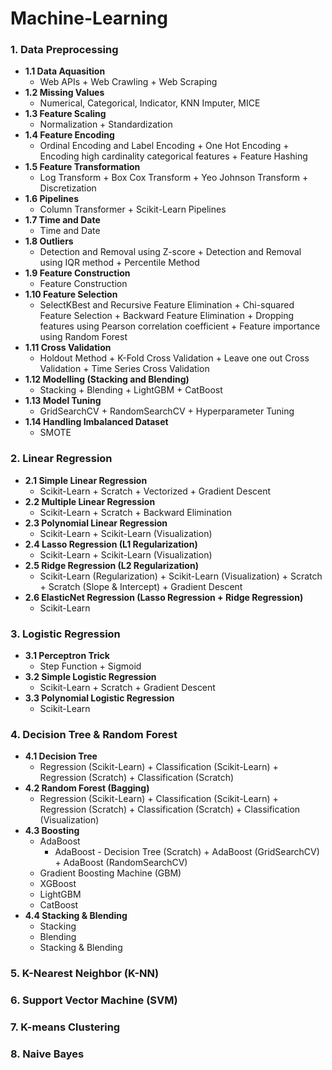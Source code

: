 # Machine-Learning
### 1. Data Preprocessing
- **1.1 Data Aquasition**
  - Web APIs + Web Crawling + Web Scraping
- **1.2 Missing Values**
  - Numerical, Categorical, Indicator, KNN Imputer, MICE
- **1.3 Feature Scaling**
  - Normalization + Standardization
- **1.4 Feature Encoding**
  - Ordinal Encoding and Label Encoding + One Hot Encoding + Encoding high cardinality categorical features + Feature Hashing
- **1.5 Feature Transformation**
  - Log Transform + Box Cox Transform + Yeo Johnson Transform + Discretization
- **1.6 Pipelines**
  - Column Transformer + Scikit-Learn Pipelines
- **1.7 Time and Date**
  - Time and Date
- **1.8 Outliers**
  - Detection and Removal using Z-score + Detection and Removal using IQR method + Percentile Method
- **1.9 Feature Construction**
  - Feature Construction
- **1.10 Feature Selection**
  - SelectKBest and Recursive Feature Elimination + Chi-squared Feature Selection + Backward Feature Elimination + Dropping features using Pearson correlation coefficient + Feature importance using Random Forest
- **1.11 Cross Validation**
  - Holdout Method + K-Fold Cross Validation + Leave one out Cross Validation + Time Series Cross Validation
- **1.12 Modelling (Stacking and Blending)**
  - Stacking + Blending + LightGBM + CatBoost
- **1.13 Model Tuning**
  - GridSearchCV + RandomSearchCV + Hyperparameter Tuning
- **1.14 Handling Imbalanced Dataset**
  - SMOTE
### 2. Linear Regression
- **2.1 Simple Linear Regression**
  - Scikit-Learn + Scratch + Vectorized + Gradient Descent
- **2.2 Multiple Linear Regression**
  - Scikit-Learn + Scratch + Backward Elimination
- **2.3 Polynomial Linear Regression**
  - Scikit-Learn + Scikit-Learn (Visualization)
- **2.4 Lasso Regression (L1 Regularization)**
  - Scikit-Learn + Scikit-Learn (Visualization)
- **2.5 Ridge Regression (L2 Regularization)**
  - Scikit-Learn (Regularization) + Scikit-Learn (Visualization) + Scratch + Scratch (Slope & Intercept) + Gradient Descent
- **2.6 ElasticNet Regression (Lasso Regression + Ridge Regression)**
  - Scikit-Learn
### 3. Logistic Regression
- **3.1 Perceptron Trick**
  - Step Function + Sigmoid
- **3.2 Simple Logistic Regression**
  - Scikit-Learn + Scratch + Gradient Descent
- **3.3 Polynomial Logistic Regression**
  - Scikit-Learn
### 4. Decision Tree & Random Forest
- **4.1 Decision Tree**
  - Regression (Scikit-Learn) + Classification (Scikit-Learn) + Regression (Scratch) + Classification (Scratch)
- **4.2 Random Forest (Bagging)**
  - Regression (Scikit-Learn) + Classification (Scikit-Learn) + Regression (Scratch) + Classification (Scratch) + Classification (Visualization)
- **4.3 Boosting**
  - AdaBoost
    -  AdaBoost - Decision Tree (Scratch) + AdaBoost (GridSearchCV) + AdaBoost (RandomSearchCV)
  - Gradient Boosting Machine (GBM)
  -  XGBoost
  -  LightGBM
  -  CatBoost
- **4.4 Stacking & Blending**
  - Stacking
  - Blending
  - Stacking & Blending
### 5. K-Nearest Neighbor (K-NN)
### 6. Support Vector Machine (SVM)
### 7. K-means Clustering
### 8. Naive Bayes

